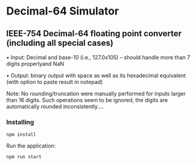 # Decimal-64 Simulator

## IEEE-754 Decimal-64 floating point converter (including all special cases)

• Input: Decimal and base-10 (i.e., 127.0x105) – should handle more than 7 digits properlyand NaN

• Output: binary output with space as well as its hexadecimal equivalent (with option to
paste result in notepad)

Note: No rounding/truncation were manually performed for inputs larger than 16 digits. Such operations seem to be
ignored, the digits are automatically rounded inconsistently....

### Installing

```
npm install
```

Run the application:

```
npm run start
```
